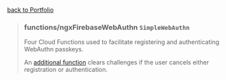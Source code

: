 [back to Portfolio](../../README.md)

> ### functions/ngxFirebaseWebAuthn `SimpleWebAuthn`
> 
> Four Cloud Functions used to facilitate registering and authenticating WebAuthn passkeys.
> 
> An [additional function](clearChallenge.js) clears challenges if the user cancels either registration or authentication.
